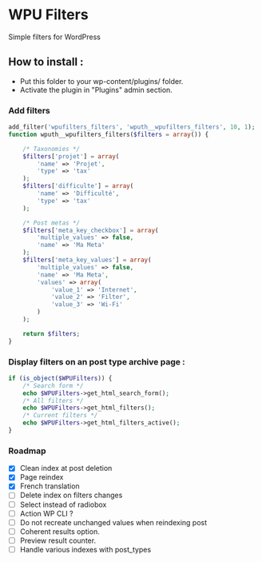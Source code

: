 # WPU Filters

Simple filters for WordPress

## How to install :

* Put this folder to your wp-content/plugins/ folder.
* Activate the plugin in "Plugins" admin section.

### Add filters

```php
add_filter('wpufilters_filters', 'wputh__wpufilters_filters', 10, 1);
function wputh__wpufilters_filters($filters = array()) {

    /* Taxonomies */
    $filters['projet'] = array(
        'name' => 'Projet',
        'type' => 'tax'
    );
    $filters['difficulte'] = array(
        'name' => 'Difficulté',
        'type' => 'tax'
    );

    /* Post metas */
    $filters['meta_key_checkbox'] = array(
        'multiple_values' => false,
        'name' => 'Ma Meta'
    );
    $filters['meta_key_values'] = array(
        'multiple_values' => false,
        'name' => 'Ma Meta',
        'values' => array(
            'value_1' => 'Internet',
            'value_2' => 'Filter',
            'value_3' => 'Wi-Fi'
        )
    );

    return $filters;
}
```

### Display filters on an post type archive page :

```php
if (is_object($WPUFilters)) {
    /* Search form */
    echo $WPUFilters->get_html_search_form();
    /* All filters */
    echo $WPUFilters->get_html_filters();
    /* Current filters */
    echo $WPUFilters->get_html_filters_active();
}
```


### Roadmap

- [x] Clean index at post deletion
- [x] Page reindex
- [x] French translation
- [ ] Delete index on filters changes
- [ ] Select instead of radiobox
- [ ] Action WP CLI ?
- [ ] Do not recreate unchanged values when reindexing post
- [ ] Coherent results option.
- [ ] Preview result counter.
- [ ] Handle various indexes with post_types
